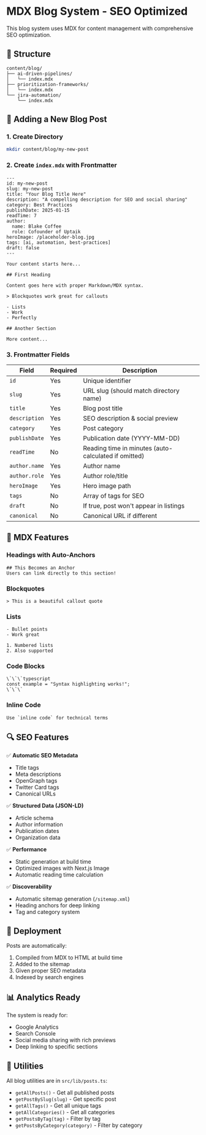 # MDX Blog System - SEO Optimized

This blog system uses MDX for content management with comprehensive SEO optimization.

## 📁 Structure

```
content/blog/
├── ai-driven-pipelines/
│   └── index.mdx
├── prioritization-frameworks/
│   └── index.mdx
└── jira-automation/
    └── index.mdx
```

## 📝 Adding a New Blog Post

### 1. Create Directory
```bash
mkdir content/blog/my-new-post
```

### 2. Create `index.mdx` with Frontmatter

```mdx
---
id: my-new-post
slug: my-new-post
title: "Your Blog Title Here"
description: "A compelling description for SEO and social sharing"
category: Best Practices
publishDate: 2025-01-15
readTime: 7
author:
  name: Blake Coffee
  role: Cofounder of Uptaik
heroImage: /placeholder-blog.jpg
tags: [ai, automation, best-practices]
draft: false
---

Your content starts here...

## First Heading

Content goes here with proper Markdown/MDX syntax.

> Blockquotes work great for callouts

- Lists
- Work
- Perfectly

## Another Section

More content...
```

### 3. Frontmatter Fields

| Field | Required | Description |
|-------|----------|-------------|
| `id` | Yes | Unique identifier |
| `slug` | Yes | URL slug (should match directory name) |
| `title` | Yes | Blog post title |
| `description` | Yes | SEO description & social preview |
| `category` | Yes | Post category |
| `publishDate` | Yes | Publication date (YYYY-MM-DD) |
| `readTime` | No | Reading time in minutes (auto-calculated if omitted) |
| `author.name` | Yes | Author name |
| `author.role` | Yes | Author role/title |
| `heroImage` | Yes | Hero image path |
| `tags` | No | Array of tags for SEO |
| `draft` | No | If true, post won't appear in listings |
| `canonical` | No | Canonical URL if different |

## 🎨 MDX Features

### Headings with Auto-Anchors
```mdx
## This Becomes an Anchor
Users can link directly to this section!
```

### Blockquotes
```mdx
> This is a beautiful callout quote
```

### Lists
```mdx
- Bullet points
- Work great

1. Numbered lists
2. Also supported
```

### Code Blocks
```mdx
\`\`\`typescript
const example = "Syntax highlighting works!";
\`\`\`
```

### Inline Code
```mdx
Use `inline code` for technical terms
```

## 🔍 SEO Features

✅ **Automatic SEO Metadata**
- Title tags
- Meta descriptions
- OpenGraph tags
- Twitter Card tags
- Canonical URLs

✅ **Structured Data (JSON-LD)**
- Article schema
- Author information
- Publication dates
- Organization data

✅ **Performance**
- Static generation at build time
- Optimized images with Next.js Image
- Automatic reading time calculation

✅ **Discoverability**
- Automatic sitemap generation (`/sitemap.xml`)
- Heading anchors for deep linking
- Tag and category system

## 🚀 Deployment

Posts are automatically:
1. Compiled from MDX to HTML at build time
2. Added to the sitemap
3. Given proper SEO metadata
4. Indexed by search engines

## 📊 Analytics Ready

The system is ready for:
- Google Analytics
- Search Console
- Social media sharing with rich previews
- Deep linking to specific sections

## 🔧 Utilities

All blog utilities are in `src/lib/posts.ts`:
- `getAllPosts()` - Get all published posts
- `getPostBySlug(slug)` - Get specific post
- `getAllTags()` - Get all unique tags
- `getAllCategories()` - Get all categories
- `getPostsByTag(tag)` - Filter by tag
- `getPostsByCategory(category)` - Filter by category


